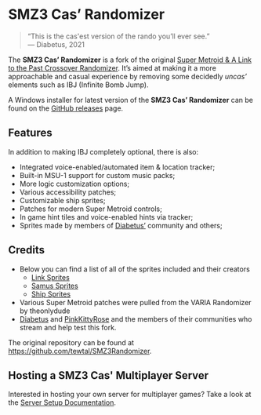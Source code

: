 # SMZ3 Cas’ Randomizer

> “This is the cas'est version of the rando you’ll ever see.” \
>— Diabetus, 2021

The **SMZ3 Cas’ Randomizer** is a fork of the original [Super Metroid & A 
Link to the Past Crossover Randomizer](https://samus.link/). It’s aimed at making 
it a more approachable and casual experience by removing some decidedly 
_uncas’_ elements such as IBJ (Infinite Bomb Jump).

A Windows installer for latest version of the **SMZ3 Cas’ Randomizer** can be 
found on the [GitHub releases] page.

## Features
In addition to making IBJ completely optional, there is also:

 - Integrated voice-enabled/automated item & location tracker;
 - Built-in MSU-1 support for custom music packs;
 - More logic customization options;
 - Various accessibility patches;
 - Customizable ship sprites;
 - Patches for modern Super Metroid controls;
 - In game hint tiles and voice-enabled hints via tracker;
 - Sprites made by members of [Diabetus’](https://twitch.tv/the_betus) community and others;

## Credits
- Below you can find a list of all of the sprites included and their creators
    - [Link Sprites](https://github.com/TheTrackerCouncil/SMZ3CasSprites/blob/main/Sprites/Link/README.md)
    - [Samus Sprites](https://github.com/TheTrackerCouncil/SMZ3CasSprites/blob/main/Sprites/Samus/README.md)
    - [Ship Sprites](https://github.com/TheTrackerCouncil/SMZ3CasSprites/blob/main/Sprites/Ships/README.md)
- Various Super Metroid patches were pulled from the VARIA Randomizer by theonlydude
- [Diabetus](https://twitch.tv/the_betus) and [PinkKittyRose](https://www.twitch.tv/pinkkittyrose) and the members of their communities who stream and help test this fork.

The original repository can be found at <https://github.com/tewtal/SMZ3Randomizer>.

[GitHub releases]: https://github.com/Vivelin/SMZ3Randomizer/releases

## Hosting a SMZ3 Cas' Multiplayer Server
Interested in hosting your own server for multiplayer games? Take a look at the [Server Setup Documentation](docs/ServerSetup.md).